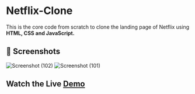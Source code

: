 # Netflix-Clone
This is the core code from scratch to clone the landing page of Netflix using **HTML, CSS and JavaScript.**

## 📸 Screenshots
![Screenshot (102)](https://github.com/vidhi-kiet/Netflix-Clone/assets/78697483/0376e2e9-4814-4262-b150-508d33986a9e)
![Screenshot (101)](https://github.com/vidhi-kiet/Netflix-Clone/assets/78697483/db38e829-2423-4bf6-a680-5a2bbbb00e8c)

## Watch the Live [Demo](https://vidhi-kiet.github.io/Netflix-Clone/)

